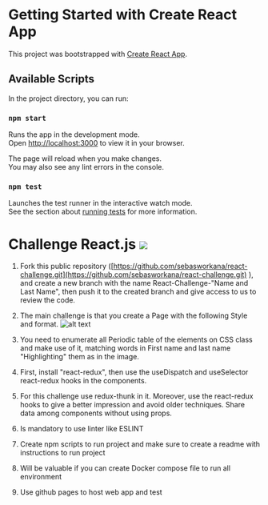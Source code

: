 # Getting Started with Create React App

This project was bootstrapped with [Create React App](https://github.com/facebook/create-react-app).

## Available Scripts

In the project directory, you can run:

### `npm start`

Runs the app in the development mode.\
Open [http://localhost:3000](http://localhost:3000) to view it in your browser.

The page will reload when you make changes.\
You may also see any lint errors in the console.

### `npm test`

Launches the test runner in the interactive watch mode.\
See the section about [running tests](https://facebook.github.io/create-react-app/docs/running-tests) for more information.

# Challenge React.js ![](https://pasteboard.co/byC31Sq5OMgz.png)

1. Fork this public repository ([https://github.com/sebasworkana/react-challenge.git](https://github.com/sebasworkana/react-challenge.git) ), and create a new branch with the name React-Challenge-"Name and Last Name", then push it to the created branch and give access to us to review the code.
2. The main challenge is that you create a Page with the following Style and format.
   ![alt text](https://imageupload.io/en/jfSVositjWovwnf)

3. You need to enumerate all Periodic table of the elements on CSS class and make use of it, matching words in First name and last name "Highlighting" them as in the image.
4. First, install "react-redux", then use the useDispatch and useSelector react-redux hooks in the components.
5. For this challenge use redux-thunk in it. Moreover, use the react-redux hooks to give a better impression and avoid older techniques. Share data among components without using props.
6. Is mandatory to use linter like ESLINT
7. Create npm scripts to run project and make sure to create a readme with instructions to run project
8. Will be valuable if you can create Docker compose file to run all environment
9. Use github pages to host web app and test
